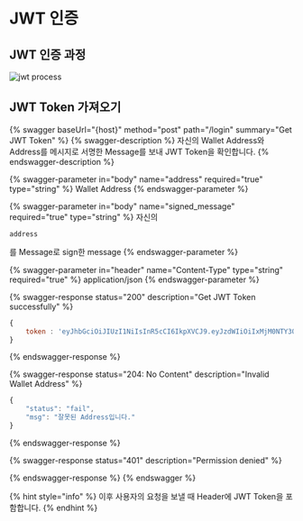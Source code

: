# JWT 인증

## **JWT 인증 과정**

![jwt process](https://cloud.githubusercontent.com/assets/9030565/21639528/e53e01ee-d2b3-11e6-86d1-6c67c16841eb.PNG)

## JWT Token 가져오기

{% swagger baseUrl="{host}" method="post" path="/login" summary="Get JWT Token" %}
{% swagger-description %}
자신의 Wallet Address와 Address를 메시지로 서명한 Message를 보내 JWT Token을 확인합니다.
{% endswagger-description %}

{% swagger-parameter in="body" name="address" required="true" type="string" %}
Wallet Address
{% endswagger-parameter %}

{% swagger-parameter in="body" name="signed_message" required="true" type="string" %}
자신의 

`address`

를 Message로 sign한 message
{% endswagger-parameter %}

{% swagger-parameter in="header" name="Content-Type" type="string" required="true" %}
application/json
{% endswagger-parameter %}

{% swagger-response status="200" description="Get JWT Token successfully" %}
```javascript
{
    token : 'eyJhbGciOiJIUzI1NiIsInR5cCI6IkpXVCJ9.eyJzdWIiOiIxMjM0NTY3ODkwIiwibmFtZSI6IkpvaG4gRG9lIiwiaWF0IjoxNTE2MjM5MDIyfQ.SflKxwRJSMeKKF2QT4fwpMeJf36POk6yJV_adQssw5c'
}
```
{% endswagger-response %}

{% swagger-response status="204: No Content" description="Invalid Wallet Address" %}
```javascript
{
    "status": "fail",
    "msg": "잘못된 Address입니다."
}
```
{% endswagger-response %}

{% swagger-response status="401" description="Permission denied" %}

{% endswagger-response %}
{% endswagger %}

{% hint style="info" %}
이후 사용자의 요청을 보낼 때 Header에 JWT Token을 포함합니다.
{% endhint %}
